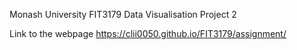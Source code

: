 Monash University
FIT3179 Data Visualisation Project 2

Link to the webpage
https://clii0050.github.io/FIT3179/assignment/
